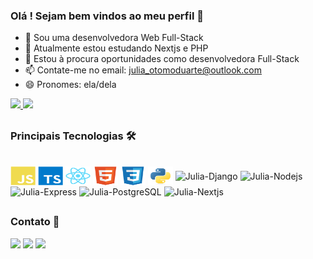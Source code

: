 ### Olá ! Sejam bem vindos ao meu perfil 🌸

- 🔭 Sou uma desenvolvedora Web Full-Stack
- 🌱 Atualmente estou estudando Nextjs e PHP
- 🤔 Estou à procura oportunidades como desenvolvedora Full-Stack
- 📫 Contate-me no email: julia_otomoduarte@outlook.com
- 😄 Pronomes: ela/dela

<div>
  <a href="https://https://github.com/julia-otomo">
    <img height="180em" src="https://github-readme-stats.vercel.app/api?username=julia-otomo&theme=omni&show_icons=true">
    <img height="180em" src="https://cdn.picrew.me/shareImg/org/202306/338224_QUglVxd4.png">
  </a>
</div>

##


### Principais Tecnologias 🛠️

<div style="display: inline_block"><br>
  <img align="center" alt="Julia-Js" height="30" width="40" src="https://raw.githubusercontent.com/devicons/devicon/master/icons/javascript/javascript-plain.svg">
  <img align="center" alt="Julia-Ts" height="30" width="40" src="https://raw.githubusercontent.com/devicons/devicon/master/icons/typescript/typescript-plain.svg">
  <img align="center" alt="Julia-React" height="30" width="40" src="https://raw.githubusercontent.com/devicons/devicon/master/icons/react/react-original.svg">
  <img align="center" alt="Julia-HTML" height="30" width="40" src="https://raw.githubusercontent.com/devicons/devicon/master/icons/html5/html5-original.svg">
  <img align="center" alt="Julia-CSS" height="30" width="40" src="https://raw.githubusercontent.com/devicons/devicon/master/icons/css3/css3-original.svg">
  <img align="center" alt="Julia-Python" height="30" width="40" src="https://raw.githubusercontent.com/devicons/devicon/master/icons/python/python-original.svg">
  <img align="center" alt="Julia-Django" height="30" width="40" src="https://cdn.jsdelivr.net/gh/devicons/devicon/icons/django/django-plain-wordmark.svg">
  <img align="center" alt="Julia-Nodejs" height="30" width="40" src="https://cdn.jsdelivr.net/gh/devicons/devicon/icons/nodejs/nodejs-plain.svg">
  <img align="center" alt="Julia-Express" height="30" width="40" src="https://cdn.jsdelivr.net/gh/devicons/devicon/icons/express/express-original-wordmark.svg">
  <img align="center" alt="Julia-PostgreSQL" height="30" width="40" src="https://cdn.jsdelivr.net/gh/devicons/devicon/icons/postgresql/postgresql-original.svg">
  <img align="center" alt="Julia-Nextjs" height="30" width="40" src="https://cdn.jsdelivr.net/gh/devicons/devicon/icons/nextjs/nextjs-original.svg">
</div>

##

### Contato 📧
 
<div> 
  <a href="https://www.instagram.com/juu_otomo/" target="_blank"><img src="https://img.shields.io/badge/-Instagram-%23E4405F?style=for-the-badge&logo=instagram&logoColor=white" target="_blank"></a>
  <a href = "mailto:julia_otomoduarte@outlook.com"><img src="https://img.shields.io/badge/-Gmail-%23333?style=for-the-badge&logo=gmail&logoColor=white" target="_blank"></a>
  <a href="https://www.linkedin.com/in/julia-otomo-duarte/" target="_blank"><img src="https://img.shields.io/badge/-LinkedIn-%230077B5?style=for-the-badge&logo=linkedin&logoColor=white" target="_blank"></a> 
</div>

